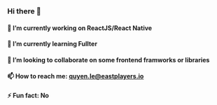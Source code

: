### Hi there 👋

#### 🔭 I’m currently working on ReactJS/React Native
#### 🌱 I’m currently learning Fullter
#### 👯 I’m looking to collaborate on some frontend framworks or libraries
#### 📫 How to reach me: quyen.le@eastplayers.io
#### ⚡ Fun fact: No
